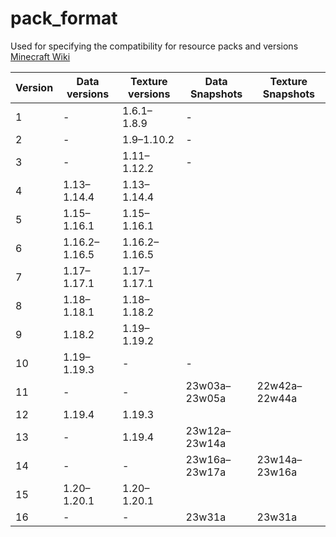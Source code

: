 # pack_format
Used for specifying the compatibility for resource packs and versions  
[Minecraft Wiki](https://minecraft.fandom.com/wiki/Pack_format)

Version | Data versions | Texture versions | Data Snapshots | Texture Snapshots
------- | ------------- | ---------------- | -------------- | ----------------
1       | - | 1.6.1–1.8.9 | - |  
2       | - | 1.9–1.10.2 | - |  
3       | - | 1.11–1.12.2 | - |  
4       | 1.13–1.14.4 | 1.13–1.14.4 |  |  
5       | 1.15–1.16.1 | 1.15–1.16.1 |  |  
6       | 1.16.2–1.16.5 | 1.16.2–1.16.5 |  |  
7       | 1.17–1.17.1 | 1.17–1.17.1 |  |  
8       | 1.18–1.18.1 | 1.18–1.18.2 |  |  
9       | 1.18.2 | 1.19–1.19.2 |  |  
10      | 1.19–1.19.3 | - | - |  
11      | - | - | 23w03a–23w05a | 22w42a–22w44a
12      | 1.19.4 | 1.19.3 |  |  
13      | - | 1.19.4 | 23w12a–23w14a |  
14      | - | - | 23w16a–23w17a | 23w14a–23w16a
15      | 1.20–1.20.1 | 1.20–1.20.1 |  |  
16      | - | - | 23w31a | 23w31a
